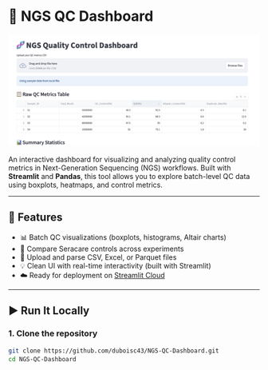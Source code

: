 # 🧬 NGS QC Dashboard
![Screenshot of the Streamlit App](Screenshot.png)


An interactive dashboard for visualizing and analyzing quality control metrics in Next-Generation Sequencing (NGS) workflows. Built with **Streamlit** and **Pandas**, this tool allows you to explore batch-level QC data using boxplots, heatmaps, and control metrics.

---

## 🚀 Features

- 📊 Batch QC visualizations (boxplots, histograms, Altair charts)
- 🧪 Compare Seracare controls across experiments
- 📁 Upload and parse CSV, Excel, or Parquet files
- 💡 Clean UI with real-time interactivity (built with Streamlit)
- ☁️ Ready for deployment on [Streamlit Cloud](https://streamlit.io/cloud)

---

## ▶️ Run It Locally

### 1. Clone the repository

```bash
git clone https://github.com/duboisc43/NGS-QC-Dashboard.git
cd NGS-QC-Dashboard


